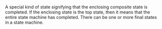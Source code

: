A special kind of state signifying that the enclosing composite state is completed. If the enclosing state is the top state, then it means that the entire state machine has completed. There can be one or more final states in a state machine.
